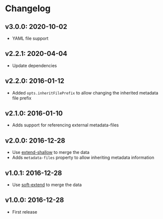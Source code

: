 # Changelog

## v3.0.0: 2020-10-02

- YAML file support

## v2.2.1: 2020-04-04

- Update dependencies

## v2.2.0: 2016-01-12

- Added `opts.inheritFilePrefix` to allow changing the inherited metadata file prefix

## v2.1.0: 2016-01-10

- Adds support for referencing external metadata-files

## v2.0.0: 2016-12-28

- Use [extend-shallow](https://www.npmjs.com/package/extend-shallow) to merge the data
- Adds `metadata-files` property to allow inheriting metadata information

## v1.0.1: 2016-12-28

- Use [soft-extend](http://npm.im/soft-extend) to merge the data

## v1.0.0: 2016-12-28

- First release
